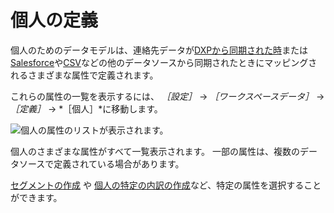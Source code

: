 # 個人の定義

個人のためのデータモデルは、連絡先データが[DXPから同期された時](../../connecting-data-sources/syncing-contact-data-from-dxp.md)または[Salesforce](../../connecting-data-sources/adding-a-salesforce-data-source.md)や[CSV](../../connecting-data-sources/adding-a-csv-data-source.md)などの他のデータソースから同期されたときにマッピングされるさまざまな属性で定義されます。

これらの属性の一覧を表示するには、 *［設定］* &rarr; *［ワークスペースデータ］* &rarr; *［定義］* &rarr; *［個人］*に移動します。

![個人の属性のリストが表示されます。](./definitions-for-individuals/images/01.png)

個人のさまざまな属性がすべて一覧表示されます。 一部の属性は、複数のデータソースで定義されている場合があります。

[セグメントの作成](../../people/segments/creating-segments.md) や [個人の特定の内訳の作成](../../people/individuals/individuals-dashboard.html#breakdown)など、特定の属性を選択することができます。
